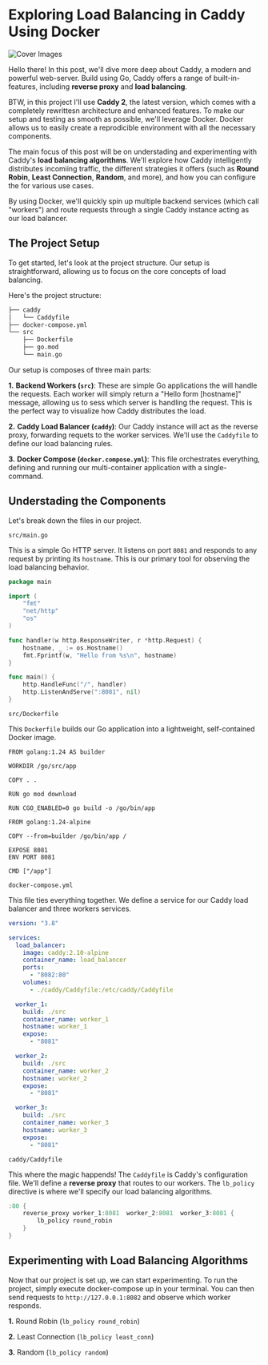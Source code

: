 # Exploring Load Balancing in Caddy Using Docker

![Cover Images](https://res.cloudinary.com/diunivf9n/image/upload/v1755923140/caddy-lb-docker_peicwm.png)

Hello there! In this post, we'll dive more deep about Caddy, a modern and powerful web-server. Build using Go, Caddy offers a range of built-in-features, including **reverse proxy** and **load balancing**.

BTW, in this project I'll use **Caddy 2**, the latest version, which comes with a completely rewrittesn architecture and enhanced features. To make our setup and testing as smooth as possible, we'll leverage Docker. Docker allows us to easily create a reprodicible environment with all the necessary components.

The main focus of this post will be on understading and experimenting with Caddy's **load balancing algorithms**. We'll explore how Caddy intelligently distributes incomiing traffic, the different strategies it offers (such as **Round Robin**, **Least Connection**, **Random**, and more), and how you can configure the for various use cases.

By using Docker, we'll quickly spin up multiple backend services (which call "workers") and route requests through a single Caddy instance acting as our load balancer.

## The Project Setup

To get started, let's look at the project structure. Our setup is straightforward, allowing us to focus on the core concepts of load balancing.

Here's the project structure:

```sh
├── caddy
│   └── Caddyfile
├── docker-compose.yml
└── src
    ├── Dockerfile
    ├── go.mod
    └── main.go
```

Our setup is composes of three main parts:

**1.** **Backend Workers (`src`)**: These are simple Go applications the will handle the requests. Each worker will simply return a "Hello form [hostname]" message, allowing us to sess which server is handling the request. This is the perfect way to visualize how Caddy distributes the load.

**2.** **Caddy Load Balancer (`caddy`)**: Our Caddy instance will act as the reverse proxy, forwarding requets to the worker services. We'll use the `Caddyfile` to define our load balancing rules.

**3.** **Docker Compose (`docker.compose.yml`)**: This file orchestrates everything, defining and running our multi-container application with a single-command.

## Understading the Components

Let's break down the files in our project.

`src/main.go`

This is a simple Go HTTP server. It listens on port `8081` and responds to any request by printing its `hostname`. This is our primary tool for observing the load balancing behavior.

```go
package main

import (
	"fmt"
	"net/http"
	"os"
)

func handler(w http.ResponseWriter, r *http.Request) {
	hostname, _ := os.Hostname()
	fmt.Fprintf(w, "Hello from %s\n", hostname)
}

func main() {
	http.HandleFunc("/", handler)
	http.ListenAndServe(":8081", nil)
}
```

`src/Dockerfile`

This `Dockerfile` builds our Go application into a lightweight, self-contained Docker image.

```docker
FROM golang:1.24 AS builder

WORKDIR /go/src/app

COPY . .

RUN go mod download

RUN CGO_ENABLED=0 go build -o /go/bin/app

FROM golang:1.24-alpine

COPY --from=builder /go/bin/app /

EXPOSE 8081
ENV PORT 8081

CMD ["/app"]
```

`docker-compose.yml`

This file ties everything together. We define a service for our Caddy load balancer and three workers services.

```yml
version: "3.8"

services:
  load_balancer:
    image: caddy:2.10-alpine
    container_name: load_balancer
    ports:
      - "8082:80"
    volumes:
      - ./caddy/Caddyfile:/etc/caddy/Caddyfile

  worker_1:
    build: ./src
    container_name: worker_1
    hostname: worker_1
    expose:
      - "8081"

  worker_2:
    build: ./src
    container_name: worker_2
    hostname: worker_2
    expose:
      - "8081"

  worker_3:
    build: ./src
    container_name: worker_3
    hostname: worker_3
    expose:
      - "8081"
```

`caddy/Caddyfile`

This where the magic happends! The `Caddyfile` is Caddy's configuration file. We'll define a **reverse proxy** that routes to our workers. The `lb_policy` directive is where we'll specify our load balancing algorithms.

```go
:80 {
    reverse_proxy worker_1:8081  worker_2:8081  worker_3:8081 {
		lb_policy round_robin
	}
}
```

## Experimenting with Load Balancing Algorithms

Now that our project is set up, we can start experimenting. To run the project, simply execute docker-compose up in your terminal. You can then send requests to `http://127.0.0.1:8082` and observe which worker responds.

**1.** Round Robin (`lb_policy round_robin`)

**2.** Least Connection (`lb_policy least_conn`)

**3.** Random (`lb_policy random`)